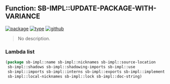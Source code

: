 ## Function: SB-IMPL::UPDATE-PACKAGE-WITH-VARIANCE
[![package](https://img.shields.io/badge/Package-SB--IMPL-5f9ea0.svg?style=social&colorA=999999)](../) [![type](https://img.shields.io/badge/Type-Function-5f9ea0.svg?style=social&colorA=999999)](../#function) [![github](https://img.shields.io/badge/GitHub-View_the_source-5f9ea0.svg?style=social&colorA=999999&logo=github)](https://github.com/sbcl/sbcl/blob/master/src/code/defpackage.lisp/) 

> No description.

### Lambda list
```cl
(package sb-impl::name sb-impl::nicknames sb-impl::source-location
 sb-impl::shadows sb-impl::shadowing-imports sb-impl::use
 sb-impl::imports sb-impl::interns sb-impl::exports sb-impl::implement
 sb-impl::local-nicknames sb-impl::lock sb-impl::doc-string)
```
